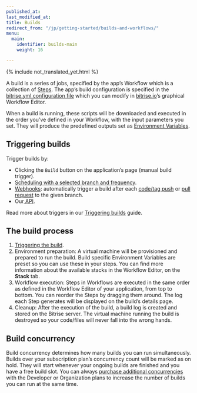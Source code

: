 ```yaml
---
published_at:
last_modified_at:
title: Builds
redirect_from: "/jp/getting-started/builds-and-workflows/"
menu:
  main:
    identifier: builds-main
    weight: 16

---
```

{% include not_translated_yet.html %}

A build is a series of jobs, specified by the app’s Workflow which is a collection of [Steps](/jp/steps-workflows/getting-started-steps). The app’s build configuration is specified in the [bitrise.yml configuration file](/jp/bitrise-cli/basics-of-bitrise-yml) which you can modify in [bitrise.io](https://www.bitrise.io/)’s graphical Workflow Editor.

When a build is running, these scripts will be downloaded and executed in the order you’ve defined in your Workflow, with the input parameters you set. They will produce the predefined outputs set as [Environment Variables](/jp/builds/available-environment-variables).

## Triggering builds

Trigger builds by:

* Clicking the `Build` button on the application’s page (manual build trigger).
* [Scheduling with a selected branch and frequency](/jp/builds/scheduling-builds).
* [Webhooks](/jp/webhooks/): automatically trigger a build after each [code/tag push](/jp/builds/triggering-builds/trigger-code-push/) or [pull request](/jp/builds/triggering-builds/trigger-pull-request/) to the given branch.
* Our[ API](/jp/api/build-trigger/).

Read more about triggers in our [Triggering builds](/jp/builds/triggering-builds/index/) guide.

## The build process

1. [Triggering the build](/jp/builds/index/#triggering-builds).
2. Environment preparation: A virtual machine will be provisioned and prepared to run the build. Build specific Environment Variables are preset so you can use these in your steps. You can find more information about the available stacks in the Workflow Editor, on the **Stack** tab.
3. Workflow execution: Steps in Workflows are executed in the same order as defined in the Workflow Editor of your application, from top to bottom. You can reorder the Steps by dragging them around. The log each Step generates will be displayed on the build’s details page.
4. Cleanup: After the execution of the build, a build log is created and stored on the Bitrise server. The virtual machine running the build is destroyed so your code/files will never fall into the wrong hands.

## Build concurrency

Build concurrency determines how many builds you can run simultaneously. Builds over your subscription plan’s concurrency count will be marked as on hold. They will start whenever your ongoing builds are finished and you have a free build slot. You can always [purchase additional concurrencies](https://www.bitrise.io/pricing) with the Developer or Organization plans to increase the number of builds you can run at the same time.